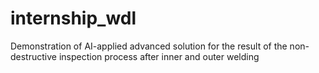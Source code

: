 # internship_wdl
Demonstration of AI-applied advanced solution for the result of the non-destructive inspection process after inner and outer welding
